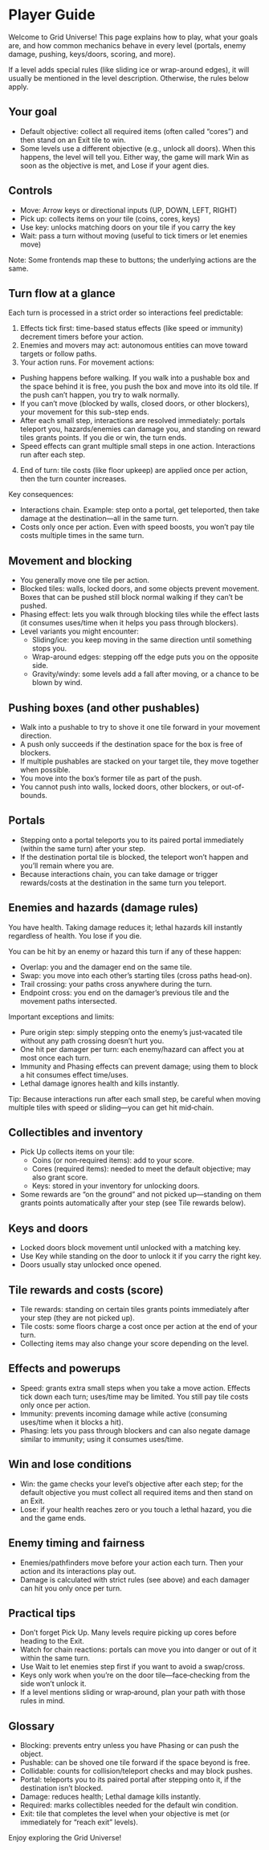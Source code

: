 # Player Guide

Welcome to Grid Universe! This page explains how to play, what your goals are, and how common mechanics behave in every level (portals, enemy damage, pushing, keys/doors, scoring, and more).

If a level adds special rules (like sliding ice or wrap-around edges), it will usually be mentioned in the level description. Otherwise, the rules below apply.


## Your goal

- Default objective: collect all required items (often called “cores”) and then stand on an Exit tile to win.
- Some levels use a different objective (e.g., unlock all doors). When this happens, the level will tell you. Either way, the game will mark Win as soon as the objective is met, and Lose if your agent dies.


## Controls

- Move: Arrow keys or directional inputs (UP, DOWN, LEFT, RIGHT)
- Pick up: collects items on your tile (coins, cores, keys)
- Use key: unlocks matching doors on your tile if you carry the key
- Wait: pass a turn without moving (useful to tick timers or let enemies move)

Note: Some frontends map these to buttons; the underlying actions are the same.


## Turn flow at a glance

Each turn is processed in a strict order so interactions feel predictable:

1. Effects tick first: time-based status effects (like speed or immunity) decrement timers before your action.
2. Enemies and movers may act: autonomous entities can move toward targets or follow paths.
3. Your action runs. For movement actions:
  - Pushing happens before walking. If you walk into a pushable box and the space behind it is free, you push the box and move into its old tile. If the push can’t happen, you try to walk normally.
  - If you can’t move (blocked by walls, closed doors, or other blockers), your movement for this sub-step ends.
  - After each small step, interactions are resolved immediately: portals teleport you, hazards/enemies can damage you, and standing on reward tiles grants points. If you die or win, the turn ends.
  - Speed effects can grant multiple small steps in one action. Interactions run after each step.

4. End of turn: tile costs (like floor upkeep) are applied once per action, then the turn counter increases.

Key consequences:

- Interactions chain. Example: step onto a portal, get teleported, then take damage at the destination—all in the same turn.
- Costs only once per action. Even with speed boosts, you won’t pay tile costs multiple times in the same turn.


## Movement and blocking

- You generally move one tile per action.
- Blocked tiles: walls, locked doors, and some objects prevent movement. Boxes that can be pushed still block normal walking if they can’t be pushed.
- Phasing effect: lets you walk through blocking tiles while the effect lasts (it consumes uses/time when it helps you pass through blockers).
- Level variants you might encounter:
  - Sliding/ice: you keep moving in the same direction until something stops you.
  - Wrap-around edges: stepping off the edge puts you on the opposite side.
  - Gravity/windy: some levels add a fall after moving, or a chance to be blown by wind.


## Pushing boxes (and other pushables)

- Walk into a pushable to try to shove it one tile forward in your movement direction.
- A push only succeeds if the destination space for the box is free of blockers.
- If multiple pushables are stacked on your target tile, they move together when possible.
- You move into the box’s former tile as part of the push.
- You cannot push into walls, locked doors, other blockers, or out-of-bounds.


## Portals

- Stepping onto a portal teleports you to its paired portal immediately (within the same turn) after your step.
- If the destination portal tile is blocked, the teleport won’t happen and you’ll remain where you are.
- Because interactions chain, you can take damage or trigger rewards/costs at the destination in the same turn you teleport.


## Enemies and hazards (damage rules)

You have health. Taking damage reduces it; lethal hazards kill instantly regardless of health. You lose if you die.

You can be hit by an enemy or hazard this turn if any of these happen:
- Overlap: you and the damager end on the same tile.
- Swap: you move into each other’s starting tiles (cross paths head‑on).
- Trail crossing: your paths cross anywhere during the turn.
- Endpoint cross: you end on the damager’s previous tile and the movement paths intersected.

Important exceptions and limits:
- Pure origin step: simply stepping onto the enemy’s just‑vacated tile without any path crossing doesn’t hurt you.
- One hit per damager per turn: each enemy/hazard can affect you at most once each turn.
- Immunity and Phasing effects can prevent damage; using them to block a hit consumes effect time/uses.
- Lethal damage ignores health and kills instantly.

Tip: Because interactions run after each small step, be careful when moving multiple tiles with speed or sliding—you can get hit mid‑chain.


## Collectibles and inventory

- Pick Up collects items on your tile:
  - Coins (or non‑required items): add to your score.
  - Cores (required items): needed to meet the default objective; may also grant score.
  - Keys: stored in your inventory for unlocking doors.
- Some rewards are “on the ground” and not picked up—standing on them grants points automatically after your step (see Tile rewards below).


## Keys and doors

- Locked doors block movement until unlocked with a matching key.
- Use Key while standing on the door to unlock it if you carry the right key.
- Doors usually stay unlocked once opened.


## Tile rewards and costs (score)

- Tile rewards: standing on certain tiles grants points immediately after your step (they are not picked up).
- Tile costs: some floors charge a cost once per action at the end of your turn.
- Collecting items may also change your score depending on the level.


## Effects and powerups

- Speed: grants extra small steps when you take a move action. Effects tick down each turn; uses/time may be limited. You still pay tile costs only once per action.
- Immunity: prevents incoming damage while active (consuming uses/time when it blocks a hit).
- Phasing: lets you pass through blockers and can also negate damage similar to immunity; using it consumes uses/time.


## Win and lose conditions

- Win: the game checks your level’s objective after each step; for the default objective you must collect all required items and then stand on an Exit.
- Lose: if your health reaches zero or you touch a lethal hazard, you die and the game ends.


## Enemy timing and fairness

- Enemies/pathfinders move before your action each turn. Then your action and its interactions play out.
- Damage is calculated with strict rules (see above) and each damager can hit you only once per turn.


## Practical tips

- Don’t forget Pick Up. Many levels require picking up cores before heading to the Exit.
- Watch for chain reactions: portals can move you into danger or out of it within the same turn.
- Use Wait to let enemies step first if you want to avoid a swap/cross.
- Keys only work when you’re on the door tile—face‑checking from the side won’t unlock it.
- If a level mentions sliding or wrap‑around, plan your path with those rules in mind.


## Glossary

- Blocking: prevents entry unless you have Phasing or can push the object.
- Pushable: can be shoved one tile forward if the space beyond is free.
- Collidable: counts for collision/teleport checks and may block pushes.
- Portal: teleports you to its paired portal after stepping onto it, if the destination isn’t blocked.
- Damage: reduces health; Lethal damage kills instantly.
- Required: marks collectibles needed for the default win condition.
- Exit: tile that completes the level when your objective is met (or immediately for “reach exit” levels).

Enjoy exploring the Grid Universe!
